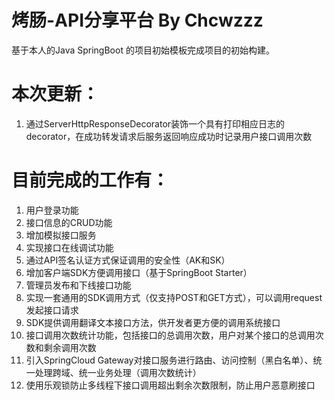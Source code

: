 # 烤肠-API分享平台 By Chcwzzz

基于本人的Java SpringBoot 的项目初始模板完成项目的初始构建。

# 本次更新：
1. 通过ServerHttpResponseDecorator装饰一个具有打印相应日志的decorator，在成功转发请求后服务返回响应成功时记录用户接口调用次数

# 目前完成的工作有：
1. 用户登录功能
2. 接口信息的CRUD功能
3. 增加模拟接口服务
4. 实现接口在线调试功能
5. 通过API签名认证方式保证调用的安全性（AK和SK）
6. 增加客户端SDK方便调用接口（基于SpringBoot Starter）
7. 管理员发布和下线接口功能
8. 实现一套通用的SDK调用方式（仅支持POST和GET方式），可以调用request发起接口请求
9. SDK提供调用翻译文本接口方法，供开发者更方便的调用系统接口
10. 接口调用次数统计功能，包括接口的总调用次数，用户对某个接口的总调用次数和剩余调用次数 
11. 引入SpringCloud Gateway对接口服务进行路由、访问控制（黑白名单）、统一处理跨域、统一业务处理（调用次数统计）
12. 使用乐观锁防止多线程下接口调用超出剩余次数限制，防止用户恶意刷接口